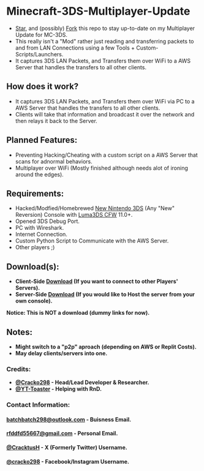 # Minecraft-3DS-Multiplayer-Update
- [Star](https://github.com/Cracko298/Minecraft-3DS-Multiplayer-Update/stargazers), and (possibly) [Fork](https://github.com/Cracko298/Minecraft-3DS-Multiplayer-Update/fork) this repo to stay up-to-date on my Multiplayer Update for MC-3DS.
- This really isn't a "Mod" rather just reading and transferring packets to and from LAN Connections using a few Tools + Custom-Scripts/Launchers.
- It captures 3DS LAN Packets, and Transfers them over WiFi to a AWS Server that handles the transfers to all other clients.

## How does it work?
- It captures 3DS LAN Packets, and Transfers them over WiFi via PC to a AWS Server that handles the transfers to all other clients.
- Clients will take that information and broadcast it over the network and then relays it back to the Server.

## Planned Features:
- Preventing Hacking/Cheating with a custom script on a AWS Server that scans for adnormal behaviors.
- Multiplayer over WiFi (Mostly finished although needs alot of ironing around the edges).

## Requirements:
- Hacked/Modfied/Homebrewed [New Nintendo 3DS](https://en.wikipedia.org/wiki/New_Nintendo_3DS) (Any "New" Reversion) Console with [Luma3DS CFW](https://github.com/LumaTeam/Luma3DS) 11.0+.
- Opened 3DS Debug Port.
- PC with Wireshark.
- Internet Connection.
- Custom Python Script to Communicate with the AWS Server.
- Other players ;)

## Download(s):
- **Client-Side [Download]() (If you want to connect to other Players' Servers).**
- **Server-Side [Download]() (If you would like to Host the server from your own console).**

**Notice: This is NOT a download (dummy links for now).**

## Notes:
- **Might switch to a "p2p" aproach (depending on AWS or Replit Costs).**
- **May delay clients/servers into one.**

### Credits:
- **[@Cracko298](https://github.com/Cracko298) - Head/Lead Developer & Researcher.**
- **[@YT-Toaster](https://github.com/YT-Toaster) - Helping with RnD.**

### Contact Information:
#### [batchbatch298@outlook.com]() - Buisness Email.
#### [rfddfd55667@gmail.com]() - Personal Email.
#### [@CracktusH](https://twitter.com/CracktusH) - X (Formerly Twitter) Username.
#### [@cracko298](https://www.instagram.com/cracko298/) - Facebook/Instagram Username.
